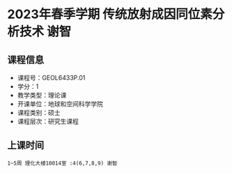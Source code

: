 # 2023年春季学期 传统放射成因同位素分析技术 谢智






## 课程信息

- 课程号：GEOL6433P.01
- 学分：1
- 教学类型：理论课
- 开课单位：地球和空间科学学院
- 课程类别：硕士
- 课程层次：研究生课程

## 上课时间

```
1~5周 理化大楼10014室 :4(6,7,8,9) 谢智
```

